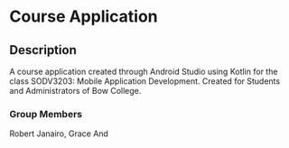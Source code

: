# Course Application

## Description
A course application created through Android Studio
using Kotlin for the class SODV3203: Mobile Application Development.
Created for Students and Administrators of Bow College.

### Group Members
Robert Janairo, Grace And
